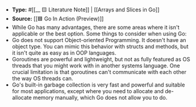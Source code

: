 - **Type:** #[[__ 🟨 Literature Note]] | [[Arrays and Slices in Go]]
- **Source:** [[🟦 Go In Action (Preview)]]
- While Go has many advantages, there are some areas where it isn't applicable or the best option. Some things to consider when using Go:
- Go does not support Object-oriented Programming. It doesn't have an object type. You can mimic this behavior with structs and methods, but it isn't quite as easy as in OOP languages.
- Goroutines are powerful and lightweight, but not as fully featured as OS threads that you might work with in another systems language. One crucial limitation is that goroutines can't communicate with each other the way OS threads can.
- Go's built-in garbage collection is very fast and powerful and suitable for most applications, except where you need to allocate and de-allocate memory manually, which Go does not allow you to do.

